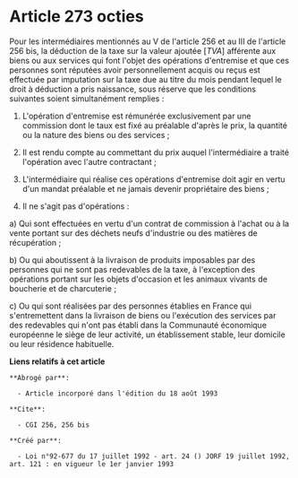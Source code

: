 # Article 273 octies

Pour les intermédiaires mentionnés au V de l'article 256 et au III de l'article 256 bis, la déduction de la taxe sur la
valeur ajoutée [*TVA*] afférente aux biens ou aux services qui font l'objet des opérations d'entremise et que ces personnes
sont réputées avoir personnellement acquis ou reçus est effectuée par imputation sur la taxe due au titre du mois pendant
lequel le droit à déduction a pris naissance, sous réserve que les conditions suivantes soient simultanément remplies :

1. L'opération d'entremise est rémunérée exclusivement par une commission dont le taux est fixé au préalable d'après le prix,
la quantité ou la nature des biens ou des services ;

2. Il est rendu compte au commettant du prix auquel l'intermédiaire a traité l'opération avec l'autre contractant ;

3. L'intermédiaire qui réalise ces opérations d'entremise doit agir en vertu d'un mandat préalable et ne jamais devenir
propriétaire des biens ;

4. Il ne s'agit pas d'opérations :

a) Qui sont effectuées en vertu d'un contrat de commission à l'achat ou à la vente portant sur des déchets neufs d'industrie
ou des matières de récupération ;

b) Ou qui aboutissent à la livraison de produits imposables par des personnes qui ne sont pas redevables de la taxe, à
l'exception des opérations portant sur les objets d'occasion et les animaux vivants de boucherie et de charcuterie ;

c) Ou qui sont réalisées par des personnes établies en France qui s'entremettent dans la livraison de biens ou l'exécution
des services par des redevables qui n'ont pas établi dans la Communauté économique européenne le siège de leur activité, un
établissement stable, leur domicile ou leur résidence habituelle.

**Liens relatifs à cet article**

	**Abrogé par**:

	  - Article incorporé dans l'édition du 18 août 1993

	**Cite**:

	  - CGI 256, 256 bis

	**Créé par**:

	  - Loi n°92-677 du 17 juillet 1992 - art. 24 () JORF 19 juillet 1992, art. 121 : en vigueur le 1er janvier 1993
